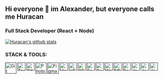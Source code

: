 ## Hi everyone 👋 im Alexander, but everyone calls me Huracan

### Full Stack Developer (React + Node)

[![Huracan's github stats](https://github-readme-stats.vercel.app/api?username=huracan22505&theme=tokyonight)](https://github.com/huracan22505)

### STACK & TOOLS:

[<img align="left" alt="Git" width="36px" src="https://raw.githubusercontent.com/huracan22505/huracan22505/main/image/git.png" />]()
[<img align="left" alt="Terminal" width="26px" src="https://raw.githubusercontent.com/huracan22505/huracan22505/main/image/terminal.png" />]()
[<img align="left" alt="GitHub" width="26px" src="https://raw.githubusercontent.com/huracan22505/huracan22505/main/image/github.png" />]()
[<img align="left" alt="Photoshop" width="36px" src="https://raw.githubusercontent.com/huracan22505/huracan22505/main/image/photoshop.png" />]()
[<img align="left" alt="Figma" width="36px" src="https://raw.githubusercontent.com/huracan22505/huracan22505/main/image/figma.png" />]()
[<img align="left" alt="Visual Studio Code" width="26px" src="https://raw.githubusercontent.com/huracan22505/huracan22505/main/image/vscode.png" />]()
[<img align="left" alt="HTML5" width="26px" src="https://raw.githubusercontent.com/huracan22505/huracan22505/main/image/html.png" />]()
[<img align="left" alt="CSS3" width="26px" src="https://raw.githubusercontent.com/huracan22505/huracan22505/main/image/css.png" />]()
[<img align="left" alt="Sass" width="26px" src="https://raw.githubusercontent.com/huracan22505/huracan22505/main/image/sass.png" />]()
[<img align="left" alt="Gulp" width="26px" src="https://raw.githubusercontent.com/huracan22505/huracan22505/main/image/gulp.png" />]()
[<img align="left" alt="Webpack" width="26px" src="https://raw.githubusercontent.com/huracan22505/huracan22505/main/image/webpack.png" />]()
[<img align="left" alt="NPM" width="26px" src="https://raw.githubusercontent.com/huracan22505/huracan22505/main/image/npm.png" />]()
[<img align="left" alt="Bootstrap" width="26px" src="https://raw.githubusercontent.com/huracan22505/huracan22505/main/image/bootstrap.png" />]()
[<img align="left" alt="JavaScript" width="26px" src="https://raw.githubusercontent.com/huracan22505/huracan22505/main/image/js.png" />]()
[<img align="left" alt="JavaScript" width="26px" src="https://raw.githubusercontent.com/huracan22505/huracan22505/main/image/react.png" />]()
[<img align="left" alt="JavaScript" width="26px" src="https://raw.githubusercontent.com/huracan22505/huracan22505/main/image/redux.png" />]()
